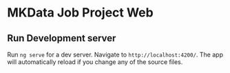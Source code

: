 # MKData Job Project Web

## Run Development server

Run `ng serve` for a dev server. Navigate to `http://localhost:4200/`. The app will automatically reload if you change any of the source files.